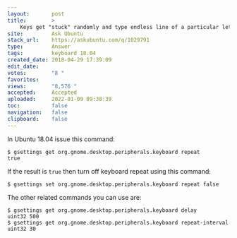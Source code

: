 ```yaml
---
layout:       post
title:        >
    Keys get "stuck" randomly and type endless line of a particular letter∕command
site:         Ask Ubuntu
stack_url:    https://askubuntu.com/q/1029791
type:         Answer
tags:         keyboard 18.04
created_date: 2018-04-29 17:39:09
edit_date:    
votes:        "8 "
favorites:    
views:        "8,576 "
accepted:     Accepted
uploaded:     2022-01-09 09:38:39
toc:          false
navigation:   false
clipboard:    false
---
```


In Ubuntu 18.04 issue this command:

``` 
$ gsettings get org.gnome.desktop.peripherals.keyboard repeat
true

```

If the result is `true` then turn off keyboard repeat using this command:

``` 
$ gsettings set org.gnome.desktop.peripherals.keyboard repeat false

```

The other related commands you can use are:

``` 
$ gsettings get org.gnome.desktop.peripherals.keyboard delay
uint32 500
$ gsettings get org.gnome.desktop.peripherals.keyboard repeat-interval
uint32 30

```

